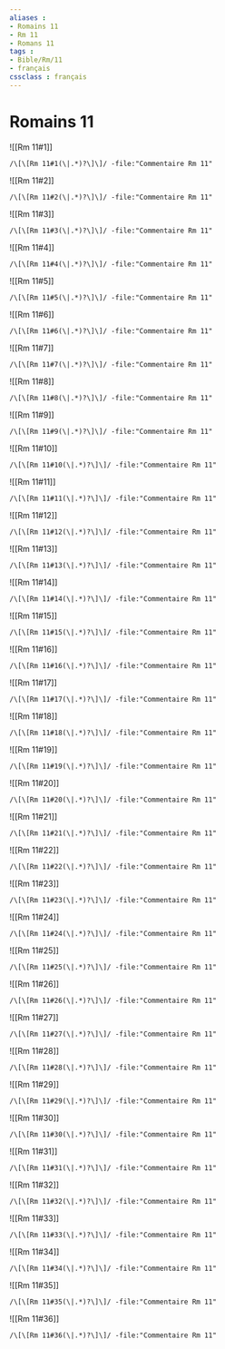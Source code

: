 ```yaml
---
aliases : 
- Romains 11
- Rm 11
- Romans 11
tags : 
- Bible/Rm/11
- français
cssclass : français
---
```


# Romains 11

![[Rm 11#1]]

```query
/\[\[Rm 11#1(\|.*)?\]\]/ -file:"Commentaire Rm 11"
```

![[Rm 11#2]]

```query
/\[\[Rm 11#2(\|.*)?\]\]/ -file:"Commentaire Rm 11"
```

![[Rm 11#3]]

```query
/\[\[Rm 11#3(\|.*)?\]\]/ -file:"Commentaire Rm 11"
```

![[Rm 11#4]]

```query
/\[\[Rm 11#4(\|.*)?\]\]/ -file:"Commentaire Rm 11"
```

![[Rm 11#5]]

```query
/\[\[Rm 11#5(\|.*)?\]\]/ -file:"Commentaire Rm 11"
```

![[Rm 11#6]]

```query
/\[\[Rm 11#6(\|.*)?\]\]/ -file:"Commentaire Rm 11"
```

![[Rm 11#7]]

```query
/\[\[Rm 11#7(\|.*)?\]\]/ -file:"Commentaire Rm 11"
```

![[Rm 11#8]]

```query
/\[\[Rm 11#8(\|.*)?\]\]/ -file:"Commentaire Rm 11"
```

![[Rm 11#9]]

```query
/\[\[Rm 11#9(\|.*)?\]\]/ -file:"Commentaire Rm 11"
```

![[Rm 11#10]]

```query
/\[\[Rm 11#10(\|.*)?\]\]/ -file:"Commentaire Rm 11"
```

![[Rm 11#11]]

```query
/\[\[Rm 11#11(\|.*)?\]\]/ -file:"Commentaire Rm 11"
```

![[Rm 11#12]]

```query
/\[\[Rm 11#12(\|.*)?\]\]/ -file:"Commentaire Rm 11"
```

![[Rm 11#13]]

```query
/\[\[Rm 11#13(\|.*)?\]\]/ -file:"Commentaire Rm 11"
```

![[Rm 11#14]]

```query
/\[\[Rm 11#14(\|.*)?\]\]/ -file:"Commentaire Rm 11"
```

![[Rm 11#15]]

```query
/\[\[Rm 11#15(\|.*)?\]\]/ -file:"Commentaire Rm 11"
```

![[Rm 11#16]]

```query
/\[\[Rm 11#16(\|.*)?\]\]/ -file:"Commentaire Rm 11"
```

![[Rm 11#17]]

```query
/\[\[Rm 11#17(\|.*)?\]\]/ -file:"Commentaire Rm 11"
```

![[Rm 11#18]]

```query
/\[\[Rm 11#18(\|.*)?\]\]/ -file:"Commentaire Rm 11"
```

![[Rm 11#19]]

```query
/\[\[Rm 11#19(\|.*)?\]\]/ -file:"Commentaire Rm 11"
```

![[Rm 11#20]]

```query
/\[\[Rm 11#20(\|.*)?\]\]/ -file:"Commentaire Rm 11"
```

![[Rm 11#21]]

```query
/\[\[Rm 11#21(\|.*)?\]\]/ -file:"Commentaire Rm 11"
```

![[Rm 11#22]]

```query
/\[\[Rm 11#22(\|.*)?\]\]/ -file:"Commentaire Rm 11"
```

![[Rm 11#23]]

```query
/\[\[Rm 11#23(\|.*)?\]\]/ -file:"Commentaire Rm 11"
```

![[Rm 11#24]]

```query
/\[\[Rm 11#24(\|.*)?\]\]/ -file:"Commentaire Rm 11"
```

![[Rm 11#25]]

```query
/\[\[Rm 11#25(\|.*)?\]\]/ -file:"Commentaire Rm 11"
```

![[Rm 11#26]]

```query
/\[\[Rm 11#26(\|.*)?\]\]/ -file:"Commentaire Rm 11"
```

![[Rm 11#27]]

```query
/\[\[Rm 11#27(\|.*)?\]\]/ -file:"Commentaire Rm 11"
```

![[Rm 11#28]]

```query
/\[\[Rm 11#28(\|.*)?\]\]/ -file:"Commentaire Rm 11"
```

![[Rm 11#29]]

```query
/\[\[Rm 11#29(\|.*)?\]\]/ -file:"Commentaire Rm 11"
```

![[Rm 11#30]]

```query
/\[\[Rm 11#30(\|.*)?\]\]/ -file:"Commentaire Rm 11"
```

![[Rm 11#31]]

```query
/\[\[Rm 11#31(\|.*)?\]\]/ -file:"Commentaire Rm 11"
```

![[Rm 11#32]]

```query
/\[\[Rm 11#32(\|.*)?\]\]/ -file:"Commentaire Rm 11"
```

![[Rm 11#33]]

```query
/\[\[Rm 11#33(\|.*)?\]\]/ -file:"Commentaire Rm 11"
```

![[Rm 11#34]]

```query
/\[\[Rm 11#34(\|.*)?\]\]/ -file:"Commentaire Rm 11"
```

![[Rm 11#35]]

```query
/\[\[Rm 11#35(\|.*)?\]\]/ -file:"Commentaire Rm 11"
```

![[Rm 11#36]]

```query
/\[\[Rm 11#36(\|.*)?\]\]/ -file:"Commentaire Rm 11"
```

